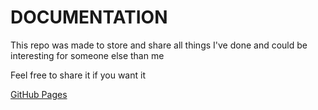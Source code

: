 # DOCUMENTATION

This repo was made to store and share all things I've done and could be
interesting for someone else than me

Feel free to share it if you want it

[GitHub Pages](https://stephangr.github.io)
